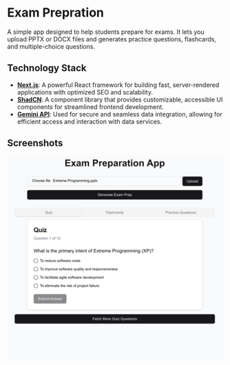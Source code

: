 # Exam Prepration

A simple app designed to help students prepare for exams. It lets you upload PPTX or DOCX files and generates practice questions, flashcards, and multiple-choice questions.

## Technology Stack

- **[Next.js](https://nextjs.org/)**: A powerful React framework for building fast, server-rendered applications with optimized SEO and scalability.
- **[ShadCN](https://ui.shadcn.com/)**: A component library that provides customizable, accessible UI components for streamlined frontend development.
- **[Gemini API](https://www.gemini.com/)**: Used for secure and seamless data integration, allowing for efficient access and interaction with data services.

## Screenshots

![App Screenshot](https://raw.githubusercontent.com/muzammilkhattri/quiz-generator/refs/heads/main/app/appscreenshot.png)
